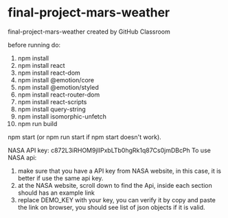 # final-project-mars-weather
final-project-mars-weather created by GitHub Classroom

before running do:
  1. npm install
  2. npm install react
  3. npm install react-dom
  4. npm install @emotion/core
  5. npm install @emotion/styled
  6. npm install react-router-dom
  7. npm install react-scripts
  8. npm install query-string
  9. npm install isomorphic-unfetch
  10. npm run build

  npm start (or npm run start if npm start doesn't work).

NASA API key: c872L3iRHOM9jlIPxbLTb0hgRk1q87Cs0jmDBcPh
To use NASA api:
1. make sure that you have a API key from NASA website, in this case, it is better if use the same api key.
2. at the NASA website, scroll down to find the Api, inside each section should has an example link
3. replace DEMO_KEY with your key, you can verify it by copy and paste the link on browser, you should see list of json objects if it is valid.
